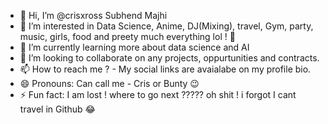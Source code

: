 - 👋 Hi, I’m @crisxross Subhend Majhi
- 👀 I’m interested in Data Science, Anime, DJ(Mixing), travel, Gym, party, music, girls, food and preety much everything lol ! 💋
- 🌱 I’m currently learning more about data science and AI
- 💞️ I’m looking to collaborate on any projects, oppurtunities and contracts. 
- 📫 How to reach me ? - My social links are avaialabe on my profile bio. 
- 😄 Pronouns: Can call me - Cris or Bunty 😉
- ⚡ Fun fact: I am lost ! where to go next ????? oh shit ! i forgot I cant travel in Github 😂
<!---
crisxross/crisxross is a ✨ special ✨ repository because its `README.md` (this file) appears on your GitHub profile.
You can click the Preview link to take a look at your changes.
--->
